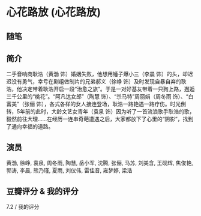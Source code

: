 # 心花路放 (心花路放)

## 随笔

## 简介

二手音响商耿浩（黄渤 饰）婚姻失败，他想用锤子爆小三（李晨 饰）的头，却迟迟没有勇气，幸亏在剧组做制片的兄弟郝义（徐峥 饰）及时发现自暴自弃的耿浩，他决定带着耿浩开启一段“治愈之旅”。于是一对好基友带着一只狗上路，邂逅三千公里的“桃花”。“阿凡达女郎”（陶慧 饰）、“杀马特”周丽娟（周冬雨 饰）、“白富美”（张俪 饰），各式各样的女人接连登场，耿浩一路艳遇一路疗伤。时光倒转，5年前的此时，大龄文艺女青年（袁泉 饰）因为听了一首流浪歌手耿浩的歌，毅然前往大理……在经历一连串奇葩遭遇之后，大家都放下了心里的“阴影”，找到了通向幸福的道路。

## 演员

黄渤, 徐峥, 袁泉, 周冬雨, 陶慧, 岳小军, 沈腾, 张俪, 马苏, 刘美含, 王砚辉, 焦俊艳, 郭涛, 李晨, 熊乃瑾, 夏雨, 刘仪伟, 雷佳音, 雍梦婷, 梁浩

## 豆瓣评分 & 我的评分

7.2 / 我的评分
